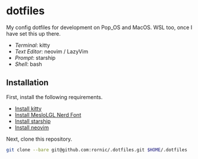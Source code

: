 # dotfiles

My config dotfiles for development on Pop_OS and MacOS. WSL too, once I have set this up there.

- *Terminal*: kitty
- *Text Editor*: neovim / LazyVim
- *Prompt*: starship
- *Shell*: bash

## Installation

First, install the following requirements.

- [Install kitty](https://sw.kovidgoyal.net/kitty/binary/)
- [Install MesloLGL Nerd Font](https://www.nerdfonts.com/font-downloads)
- [Install starship](https://starship.rs/guide/#%F0%9F%9A%80-installation)
- [Install neovim](https://github.com/neovim/neovim/wiki/Installing-Neovim)

Next, clone this repository.

```bash
git clone --bare git@github.com:rornic/.dotfiles.git $HOME/.dotfiles
```

